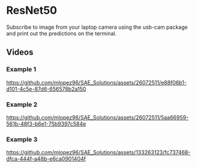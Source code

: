# ResNet50
Subscribe to image from your laptop camera using the usb-cam package and print out the
predictions on the terminal. 

## Videos
### Example 1
https://github.com/mlopez96/SAE_Solutions/assets/26072511/e88f06b1-d101-4c5e-87d6-656578b2a150
### Example 2
https://github.com/mlopez96/SAE_Solutions/assets/26072511/5aa66959-561b-48f3-b6e1-75b9397c584e
### Example 3
https://github.com/mlopez96/SAE_Solutions/assets/133263123/fc737468-dfca-444f-a48b-e6ca0901404f




